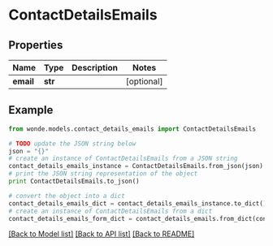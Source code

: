 # ContactDetailsEmails


## Properties
Name | Type | Description | Notes
------------ | ------------- | ------------- | -------------
**email** | **str** |  | [optional] 

## Example

```python
from wonde.models.contact_details_emails import ContactDetailsEmails

# TODO update the JSON string below
json = "{}"
# create an instance of ContactDetailsEmails from a JSON string
contact_details_emails_instance = ContactDetailsEmails.from_json(json)
# print the JSON string representation of the object
print ContactDetailsEmails.to_json()

# convert the object into a dict
contact_details_emails_dict = contact_details_emails_instance.to_dict()
# create an instance of ContactDetailsEmails from a dict
contact_details_emails_form_dict = contact_details_emails.from_dict(contact_details_emails_dict)
```
[[Back to Model list]](../README.md#documentation-for-models) [[Back to API list]](../README.md#documentation-for-api-endpoints) [[Back to README]](../README.md)



